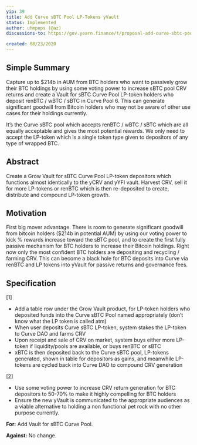 ```yaml
---
yip: 39
title: Add Curve sBTC Pool LP-Tokens yVault
status: Implemented
author: uhmpeps (@az)
discussions-to: https://gov.yearn.finance/t/proposal-add-curve-sbtc-pool-lp-tokens-yvault/3251

created: 08/23/2020
---
```


<!--You can leave these HTML comments in your merged SIP and delete the visible duplicate text guides, they will not appear and may be helpful to refer to if you edit it again. This is the suggested template for new SIPs. Note that an SIP number will be assigned by an editor. When opening a pull request to submit your SIP, please use an abbreviated title in the filename, `sip-draft_title_abbrev.md`. The title should be 44 characters or less.-->

## Simple Summary
<!--"If you can't explain it simply, you don't understand it well enough." Simply describe the outcome the proposed changes intends to achieve. This should be non-technical and accessible to a casual community member.-->
Capture up to $214b in AUM from BTC holders who want to passively grow their BTC holdings by using some voting power to increase sBTC pool CRV returns and create a Vault for sBTC Curve Pool LP-token holders who deposit renBTC / wBTC / sBTC in Curve Pool 6. This can generate significant goodwill from Bitcoin holders who may not be aware of other use cases for their holdings currently.

It’s the Curve sBTC pool which accepts renBTC / wBTC / sBTC which are all equally acceptable and gives the most potential rewards.
We only need to accept the LP-token which is a single token type given to depositors of any type of wrapped BTC.

## Abstract
<!--A short (~200 word) description of the proposed change, the abstract should clearly describe the proposed change. This is what *will* be done if the SIP is implemented, not *why* it should be done or *how* it will be done. If the SIP proposes deploying a new contract, write, "we propose to deploy a new contract that will do x".-->
Create a Grow Vault for sBTC Curve Pool LP-token depositors which functions almost identically to the yCRV and yYFI vault. Harvest CRV, sell it for more LP-tokens or renBTC which is then re-deposited to create, distribute and compound LP-token growth.

## Motivation
<!--This is the problem statement. This is the *why* of the SIP. It should clearly explain *why* the current state of the protocol is inadequate.  It is critical that you explain *why* the change is needed, if the SIP proposes changing how something is calculated, you must address *why* the current calculation is innaccurate or wrong. This is not the place to describe how the SIP will address the issue!-->
First big mover advantage. There is room to generate significant goodwill from bitcoin holders ($214b in potential AUM) by using our voting power to kick % rewards increase toward the sBTC pool, and to create the first fully passive mechanism for BTC holders to increase their Bitcoin holdings. Right now only the most confident BTC holders are depositing and recycling / farming CRV. This can become a black hole for BTC deposits into Curve via renBTC and LP tokens into yVault for passive returns and governance fees.

## Specification
<!--The specification should describe the syntax and semantics of any new feature, there are five sections
1. Overview
2. Rationale
3. Technical Specification
4. Test Cases
5. Configurable Values
-->

[1]

* Add a table row under the Grow Vault product, for LP-token holders who deposited funds into the Curve sBTC Pool named appropriately (don’t know what the LP token is called atm)
* When user deposits Curve sBTC LP-token, system stakes the LP-token to Curve DAO and farms CRV
* Upon receipt and sale of CRV on market, system buys either more LP-token if liquidity/pools are available, or buys renBTC or sBTC
* xBTC is then deposited back to the Curve sBTC pool, LP-tokens generated, shown in table for depositors as gains, and meanwhile LP-tokens are cycled back into Curve DAO to compound CRV generation

[2]

* Use some voting power to increase CRV return generation for BTC depositors to 50-70% to make it highly compelling for BTC holders
* Ensure the new yVault is communicated to the appropriate audiences as a viable alternative to holding a non functional pet rock with no other purpose currently.

**For:** Add Vault for sBTC Curve Pool.

**Against:** No change.
